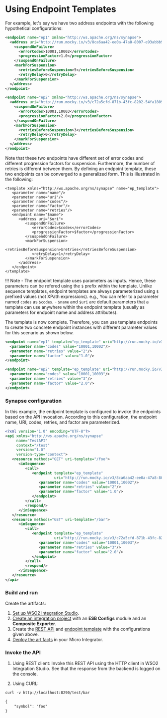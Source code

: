 # Using Endpoint Templates

For example, let's say we have two address endpoints with the following hypothetical configurations:

```xml tab='Endpoint 1'
<endpoint name="ep1" xmlns="http://ws.apache.org/ns/synapse">
  <address uri="http://run.mocky.io/v3/8ca6aa42-ee0a-47a8-8007-e93abbb95b87">
    <suspendOnFailure>
      <errorCodes>10001,10002</errorCodes>
      <progressionFactor>1.0</progressionFactor>
    </suspendOnFailure>
    <markForSuspension>
      <retriesBeforeSuspension>5</retriesBeforeSuspension>
      <retryDelay>0</retryDelay>
    </markForSuspension>
  </address>
</endpoint>
```

```xml tab='Endpoint 2'
<endpoint name="ep2" xmlns="http://ws.apache.org/ns/synapse">
  <address uri="http://run.mocky.io/v3/c72a5cfd-871b-43fc-8202-54fa18097341">
    <suspendOnFailure>
      <errorCodes>10001,10003</errorCodes>
      <progressionFactor>2.0</progressionFactor>
    </suspendOnFailure>
    <markForSuspension>
      <retriesBeforeSuspension>3</retriesBeforeSuspension>
      <retryDelay>0</retryDelay>
    </markForSuspension>
  </address>
</endpoint>
```

Note that these two endpoints have different set of error codes and different progression factors for suspension. Furthermore, the number of retries is different between them. By defining an endpoint template, these two endpoints can be converged to a generalized form. This is illustrated in the following:

```
<template xmlns="http://ws.apache.org/ns/synapse" name="ep_template">
   <parameter name="name"/>
   <parameter name="uri"/>
   <parameter name="codes"/>
   <parameter name="factor"/>
   <parameter name="retries"/>
   <endpoint name="$name">
      <address uri="$uri">
         <suspendOnFailure>
            <errorCodes>$codes</errorCodes>
            <progressionFactor>$factor</progressionFactor>
         </suspendOnFailure>
         <markForSuspension>
            <retriesBeforeSuspension>$retries</retriesBeforeSuspension>
            <retryDelay>1</retryDelay>
         </markForSuspension>
      </address>
   </endpoint>
</template>
```

!!! Note
    - The endpoint template uses parameters as inputs. Hence, these parameters can be refered using the `$` prefix within the template. Unlike sequence templates, endpoint templates are always parameterized using `$` prefixed values (not XPath expressions). e.g., You can refer to a parameter named `codes` as `$codes`.
    - `$name` and `$uri` are default parameters that a template can use anywhere within the endpoint template (usually as parameters for endpoint name and address attributes).

The template is now complete. Therefore, you can use template endpoints to create two concrete endpoint instances with different parameter values for this scenario as shown below.

``` xml tab='Endpoint 1'
<endpoint name="ep1" template="ep_template" uri="http://run.mocky.io/v3/8ca6aa42-ee0a-47a8-8007-e93abbb95b87">
  <parameter name="codes" value="10001,10002"/>
  <parameter name="retries" value="2"/>
  <parameter name="factor" value="1.0"/>
</endpoint>
```

``` xml tab='Endpoint 2'
<endpoint name="ep2" template="ep_template" uri="http://run.mocky.io/v3/c72a5cfd-871b-43fc-8202-54fa18097341">
  <parameter name="codes" value="10001,10003"/>
  <parameter name="retries" value="3"/>
  <parameter name="factor" value="2.0"/>
</endpoint>
```
### Synapse configuration

In this example, the endpoint template is configured to invoke the endpoints based on the API invocation. According to this configuration, the endpoint name, URI, codes, retries, and factor are parameterized.

```xml tab='REST API'
<?xml version="1.0" encoding="UTF-8"?>
<api xmlns="http://ws.apache.org/ns/synapse"
     name="TestAPI"
     context="/test"
     version="1.0"
     version-type="context">
   <resource methods="GET" uri-template="/foo">
      <inSequence>
         <call>
            <endpoint template="ep_template"
                      uri="http://run.mocky.io/v3/8ca6aa42-ee0a-47a8-8007-e93abbb95b87">
               <parameter name="codes" value="10001,10002"/>
               <parameter name="retries" value="2"/>
               <parameter name="factor" value="1.0"/>
            </endpoint>
         </call>
         <respond/>
      </inSequence>
   </resource>
   <resource methods="GET" uri-template="/bar">
      <inSequence>
         <call>
            <endpoint template="ep_template"
                      uri="http://run.mocky.io/v3/c72a5cfd-871b-43fc-8202-54fa18097341">
               <parameter name="codes" value="10001,10003"/>
               <parameter name="retries" value="3"/>
               <parameter name="factor" value="2.0"/>
            </endpoint>
         </call>
         <respond/>
      </inSequence>
   </resource>
</api>
```

### Build and run

Create the artifacts:

1. [Set up WSO2 Integration Studio]({{base_path}}/develop/installing-wso2-integration-studio).
2. [Create an integration project]({{base_path}}/develop/create-integration-project) with an <b>ESB Configs</b> module and an <b>Composite Exporter</b>.
3. Create the [REST API]({{base_path}}/develop/creating-artifacts/creating-an-api) and [endpoint template]({{base_path}}/develop/creating-artifacts/creating-endpoint-templates) with the configurations given above.
4. [Deploy the artifacts]({{base_path}}/develop/deploy-artifacts) in your Micro Integrator.

### Invoke the API
1. Using REST client:
Invoke this REST API using the HTTP client in WSO2 Integration Studio.
See that the response from the backend is logged on the console.

2. Using CURL:

``` xml tab='Request'
curl -v http://localhost:8290/test/bar
```

``` xml tab='Response'
{
    "symbol": "foo"
}
```
